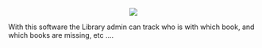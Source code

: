 <p align="center"><img src="https://laravel.com/assets/img/components/logo-laravel.svg"></p>
<p>With this software the Library admin can track who is with which book, and which books are missing, etc ....</p>
